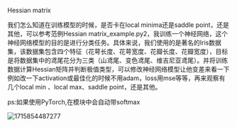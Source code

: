 Hessian matrix

我们怎么知道在训练模型的时候，是否卡在local minima还是saddle point，还是其他，可以参考范例Hessian matrix_example.py2，我训练一个神经网络，这个神经网络模型的目的是进行分类任务。具体来说，我们使用的是著名的Iris数据集，该数据集包含四个特征（花萼长度、花萼宽度、花瓣长度、花瓣宽度），目标是将数据集中的鸢尾花分为三类（山鸢尾、变色鸢尾、维吉尼亚鸢尾）。并将训练数据计算Hessian矩阵并判断极值类型，可以修改神经网络模型让他变差来看一下例如改一下activation或最佳化的时候不用adam，loss用mse等等，再来观察有几个local min 、local max、saddle point，还是其他。

ps:如果使用PyTorch,在模块中会自动带softmax


![1715854487277](https://github.com/joycelai140420/Project/assets/167413809/d2f7553c-bd57-4d47-b88d-d0fd1a739c95)
